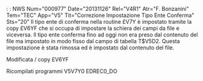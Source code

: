  :  : NWS Num="000977" Date="20131126" Rel="V4R1" Atr="F. Bonzanini" Tem="TEC" App="V5" Tit="Correzione Impostazione Tipo Ente Conferma" Sts="20"
Il tipo ente di conferma nella routine £V7Y è impostato tramite la copy £V6YF che si occupa di impostare la schiera dei campi da file e viceversa.
Il tipo ente conferma fino ad oggi non era preso dal contenuto del file ma impostato in modo fisso
dal campo di tabella T$V5D2.
Questa impostazione è stata rimossa ed è impostato dal contenuto del file.

Modificata / copy
£V6YF

Ricompilati programmi
V5V7Y0
EDREC0_DO
